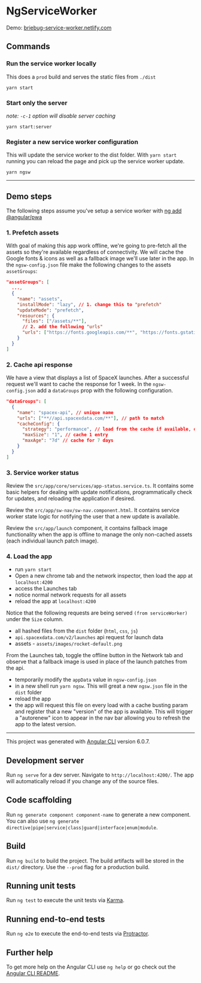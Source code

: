 # NgServiceWorker

Demo: [briebug-service-worker.netlify.com](https://briebug-service-worker.netlify.com)

## Commands

### Run the service worker locally

This does a `prod` build and serves the static files from `./dist`

```shell
yarn start
```

### Start only the server

_note: `-c-1` option will disable server caching_

```shell
yarn start:server
```

### Register a new service worker configuration

This will update the service worker to the dist folder. With `yarn start` running you can reload the page and pick up the service worker update.

```shell
yarn ngsw
```

---

## Demo steps

The following steps assume you've setup a service worker with [ng add  @angular/pwa](https://angular.io/guide/service-worker-getting-started#adding-a-service-worker-to-your-project)

### 1. Prefetch assets

With goal of making this app work offline, we're going to pre-fetch all the assets so they're available regardless of connectivity. We will cache the Google fonts & icons as well as a fallback image we'll use later in the app. In the `ngsw-config.json` file make the following changes to the assets `assetGroups`:

```json
"assetGroups": [
  ...,
  {
    "name": "assets",
    "installMode": "lazy", // 1. change this to "prefetch"
    "updateMode": "prefetch",
    "resources": {
      "files": ["/assets/**"],
      // 2. add the following "urls"
      "urls": ["https://fonts.googleapis.com/**", "https://fonts.gstatic.com/**"]
    }
  }
]
```

### 2. Cache api response

We have a view that displays a list of SpaceX launches. After a successful request we'll want to cache the response for 1 week. In the `ngsw-config.json` add a `dataGroups` prop with the following configuration.

```json
"dataGroups": [
  {
    "name": "spacex-api", // unique name
    "urls": ["**//api.spacexdata.com/**"], // path to match
    "cacheConfig": {
      "strategy": "performance", // load from the cache if available, otherwise network request
      "maxSize": "1", // cache 1 entry
      "maxAge": "7d" // cache for 7 days
    }
  }
]
```

### 3. Service worker status

Review the `src/app/core/services/app-status.service.ts`. It contains some basic helpers for dealing with update notifications, programmatically check for updates, and reloading the application if desired.

Review the `src/app/sw-nav/sw-nav.component.html`. It contains service worker state logic for notifying the user that a new update is available.

Review the `src/app/launch` component, it contains fallback image functionality when the app is offline to manage the only non-cached assets (each individual launch patch image).

### 4. Load the app

- run `yarn start`
- Open a new chrome tab and the network inspector, then load the app at `localhost:4200`
- access the Launches tab
- notice normal network requests for all assets
- reload the app at `localhost:4200`

Notice that the following requests are being served `(from serviceWorker)` under the `Size` column.

- all hashed files from the `dist` folder (`html`, `css`, `js`)
- `api.spacexdata.com/v2/launches` api request for launch data
- assets - `assets/images/rocket-default.png`

From the Launches tab, toggle the offline button in the Network tab and observe that a fallback image is used in place of the launch patches from the api.

- temporarily modify the `appData` value in `ngsw-config.json`
- in a new shell run `yarn ngsw`. This will great a new `ngsw.json` file in the `dist` folder
- reload the app
- the app will request this file on every load with a cache busting param and register that a new "version" of the app is available. This will trigger a "autorenew" icon to appear in the nav bar allowing you to refresh the app to the latest version.

---

This project was generated with [Angular CLI](https://github.com/angular/angular-cli) version 6.0.7.

## Development server

Run `ng serve` for a dev server. Navigate to `http://localhost:4200/`. The app will automatically reload if you change any of the source files.

## Code scaffolding

Run `ng generate component component-name` to generate a new component. You can also use `ng generate directive|pipe|service|class|guard|interface|enum|module`.

## Build

Run `ng build` to build the project. The build artifacts will be stored in the `dist/` directory. Use the `--prod` flag for a production build.

## Running unit tests

Run `ng test` to execute the unit tests via [Karma](https://karma-runner.github.io).

## Running end-to-end tests

Run `ng e2e` to execute the end-to-end tests via [Protractor](http://www.protractortest.org/).

## Further help

To get more help on the Angular CLI use `ng help` or go check out the [Angular CLI README](https://github.com/angular/angular-cli/blob/master/README.md).
